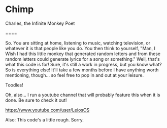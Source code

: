 Chimp
=====

Charles, the Infinite Monkey Poet

====

So. You are sitting at home, listening to music, watching television, or 
whatever it is that people like you do. You then think to yourself, "Man, I
Wish I had this little monkey that generated random letters and from these
random letters could generate lyrics for a song or something." Well, that's 
what this code is for! Sure, it's still a work in progress, but you know what?
So is everything else! It'll take a few months before I have anything worth
mentioning, though... so feel free to pop in and out at your leisure.

Toodles!

Oh, also... I run a youtube channel that will probably feature this when it is
done. Be sure to check it out! 

https://www.youtube.com/user/LeiosOS

Also: This code's a little rough. Sorry.
